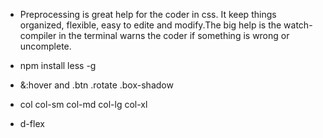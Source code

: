 * Preprocessing is great help for the coder in  css. It keep things organized, flexible, easy to edite and modify.The big help is the watch-compiler in the terminal warns  the coder if something is wrong or uncomplete.

* npm install less -g

* &:hover and .btn .rotate .box-shadow

* col  col-sm col-md col-lg col-xl 
* d-flex 